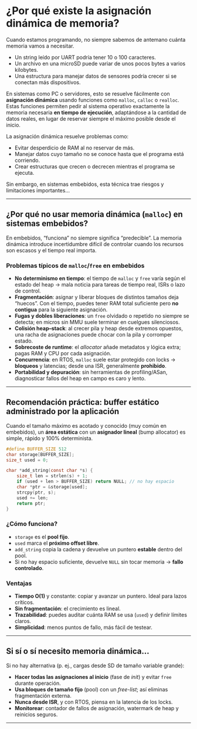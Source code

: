 # ¿Por qué existe la asignación dinámica de memoria?

Cuando estamos programando, no siempre sabemos de antemano cuánta memoria vamos a necesitar.

* Un string leído por UART podría tener 10 o 100 caracteres.
* Un archivo en una microSD puede variar de unos pocos bytes a varios kilobytes.
* Una estructura para manejar datos de sensores podría crecer si se conectan más dispositivos.

En sistemas como PC o servidores, esto se resuelve fácilmente con **asignación dinámica** usando funciones como `malloc`, `calloc` o `realloc`.
Estas funciones permiten pedir al sistema operativo exactamente la memoria necesaria **en tiempo de ejecución**, adaptándose a la cantidad de datos reales, en lugar de reservar siempre el máximo posible desde el inicio.

La asignación dinámica resuelve problemas como:

* Evitar desperdicio de RAM al no reservar de más.
* Manejar datos cuyo tamaño no se conoce hasta que el programa está corriendo.
* Crear estructuras que crecen o decrecen mientras el programa se ejecuta.

Sin embargo, en sistemas embebidos, esta técnica trae riesgos y limitaciones importantes…

---

## ¿Por qué **no** usar memoria dinámica (`malloc`) en sistemas embebidos?

En embebidos, “funciona” no siempre significa “predecible”. La memoria dinámica introduce incertidumbre difícil de controlar cuando los recursos son escasos y el tiempo real importa.

### Problemas típicos de `malloc`/`free` en embebidos

* **No determinismo en tiempo**: el tiempo de `malloc` y `free` varía según el estado del heap → mala noticia para tareas de tiempo real, ISRs o lazo de control.
* **Fragmentación**: asignar y liberar bloques de distintos tamaños deja “huecos”. Con el tiempo, puedes tener RAM total suficiente pero **no contigua** para la siguiente asignación.
* **Fugas y dobles liberaciones**: un `free` olvidado o repetido no siempre se detecta; en micros sin MMU suele terminar en cuelgues silenciosos.
* **Colisión heap–stack**: al crecer pila y heap desde extremos opuestos, una racha de asignaciones puede chocar con la pila y corromper estado.
* **Sobrecoste de runtime**: el *allocator* añade metadatos y lógica extra; pagas RAM y CPU por cada asignación.
* **Concurrencia**: en RTOS, `malloc` suele estar protegido con locks → **bloqueos** y latencias; desde una ISR, generalmente **prohibido**.
* **Portabilidad y depuración**: sin herramientas de profiling/ASan, diagnosticar fallos del heap en campo es caro y lento.

---

## Recomendación práctica: **buffer estático** administrado por la aplicación

Cuando el tamaño máximo es acotado y conocido (muy común en embebidos), un **área estática** con un **asignador lineal** (bump allocator) es simple, rápido y 100% determinista.

```c
#define BUFFER_SIZE 512
char storage[BUFFER_SIZE];
size_t used = 0;

char *add_string(const char *s) {
    size_t len = strlen(s) + 1;
    if (used + len > BUFFER_SIZE) return NULL; // no hay espacio
    char *ptr = &storage[used];
    strcpy(ptr, s);
    used += len;
    return ptr;
}
```

### ¿Cómo funciona?

* `storage` es el **pool fijo**.
* `used` marca el **próximo offset libre**.
* `add_string` copia la cadena y devuelve un puntero **estable** dentro del pool.
* Si no hay espacio suficiente, devuelve `NULL` sin tocar memoria → **fallo controlado**.

### Ventajas

* **Tiempo O(1)** y constante: copiar y avanzar un puntero. Ideal para lazos críticos.
* **Sin fragmentación**: el crecimiento es lineal.
* **Trazabilidad**: puedes auditar cuánta RAM se usa (`used`) y definir límites claros.
* **Simplicidad**: menos puntos de fallo, más fácil de testear.

---

## Si **sí o sí** necesito memoria dinámica…

Si no hay alternativa (p. ej., cargas desde SD de tamaño variable grande):

* **Hacer todas las asignaciones al inicio** (fase de *init*) y evitar `free` durante operación.
* **Usa bloques de tamaño fijo** (pool) con un *free-list*; así eliminas fragmentación externa.
* **Nunca desde ISR**, y con RTOS, piensa en la latencia de los locks.
* **Monitorear**: contador de fallos de asignación, watermark de heap y reinicios seguros.

---
